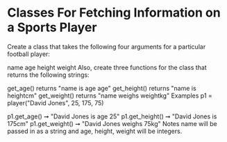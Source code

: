 # Classes For Fetching Information on a Sports Player

Create a class that takes the following four arguments for a particular football player:

name
age
height
weight
Also, create three functions for the class that returns the following strings:

get_age() returns "name is age age"
get_height() returns "name is heightcm"
get_weight() returns "name weighs weightkg"
Examples
p1 = player("David Jones", 25, 175, 75)

p1.get_age() ➞ "David Jones is age 25"
p1.get_height() ➞ "David Jones is 175cm"
p1.get_weight() ➞ "David Jones weighs 75kg"
Notes
name will be passed in as a string and age, height, weight will be integers.
